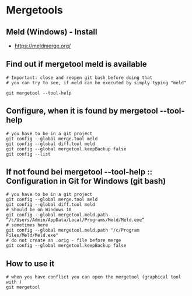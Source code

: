 # Mergetools 

## Meld (Windows) - Install  

  *  https://meldmerge.org/

## Find out if mergetool meld is available 

```
# Important: close and reopen git bash before doing that 
# you can try to see, if meld can be executed by simply typing "meld"

git mergetool --tool-help
```

## Configure, when it is found by mergetool --tool-help 

```
# you have to be in a git project 
git config --global merge.tool meld
git config --global diff.tool meld
git config --global mergetool.keepBackup false
git config --list
```

## If not found bei mergetool --tool-help :: Configuration in Git for Windows (git bash) 

```
# you have to be in a git project 
git config --global merge.tool meld
git config --global diff.tool meld
# Should be on Windows 10 
git config --global mergetool.meld.path “/c/Users/Admin/AppData/Local/Programs/Meld/Meld.exe”
# sometimes here 
git config --global mergetool.meld.path "/c/Program Files/Meld/Meld.exe"
# do not create an .orig - file before merge 
git config --global mergetool.keepBackup false
```  

## How to use it 

```
# when you have conflict you can open the mergetool (graphical tool with )
git mergetool
```
